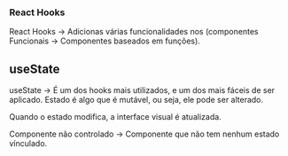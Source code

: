 ### React Hooks
React Hooks -> Adicionas várias funcionalidades nos (componentes Funcionais -> Componentes baseados em funções).


## useState
useState -> É um dos hooks mais utilizados, e um dos mais fáceis de ser aplicado. Estado é algo que é mutável, ou seja, ele pode ser alterado.

Quando o estado modifica, a interface visual é atualizada.

Componente não controlado -> Componente que não tem nenhum estado vínculado.
